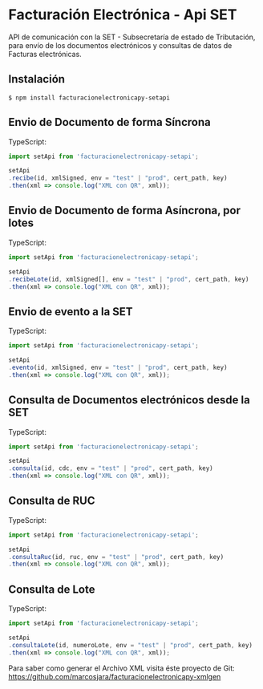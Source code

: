 # Facturación Electrónica - Api SET
API de comunicación con la SET - Subsecretaría de estado de Tributación, para envío de los documentos electrónicos y consultas de datos de Facturas electrónicas.

## Instalación

```
$ npm install facturacionelectronicapy-setapi
```

## Envio de Documento de forma Síncrona

TypeScript:
```typescript
import setApi from 'facturacionelectronicapy-setapi';

setApi
.recibe(id, xmlSigned, env = "test" | "prod", cert_path, key)
.then(xml => console.log("XML con QR", xml));

```

## Envio de Documento de forma Asíncrona, por lotes

TypeScript:
```typescript
import setApi from 'facturacionelectronicapy-setapi';

setApi
.recibeLote(id, xmlSigned[], env = "test" | "prod", cert_path, key)
.then(xml => console.log("XML con QR", xml));

```
## Envio de evento a la SET

TypeScript:
```typescript
import setApi from 'facturacionelectronicapy-setapi';

setApi
.evento(id, xmlSigned, env = "test" | "prod", cert_path, key)
.then(xml => console.log("XML con QR", xml));

```
## Consulta de Documentos electrónicos desde la SET

TypeScript:
```typescript
import setApi from 'facturacionelectronicapy-setapi';

setApi
.consulta(id, cdc, env = "test" | "prod", cert_path, key)
.then(xml => console.log("XML con QR", xml));

```
## Consulta de RUC

TypeScript:
```typescript
import setApi from 'facturacionelectronicapy-setapi';

setApi
.consultaRuc(id, ruc, env = "test" | "prod", cert_path, key)
.then(xml => console.log("XML con QR", xml));

```
## Consulta de Lote

TypeScript:
```typescript
import setApi from 'facturacionelectronicapy-setapi';

setApi
.consultaLote(id, numeroLote, env = "test" | "prod", cert_path, key)
.then(xml => console.log("XML con QR", xml));

```

Para saber como generar el Archivo XML visita éste proyecto de Git: 
https://github.com/marcosjara/facturacionelectronicapy-xmlgen
